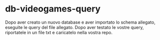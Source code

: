 # db-videogames-query


Dopo aver creato un nuovo database e aver importato lo schema allegato, eseguite le query del file allegato.
Dopo aver testato le vostre query, riportatele in un file txt e caricatelo nella vostra repo.

